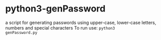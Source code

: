 # python3-genPassword
a script for generating passwords using upper-case, lower-case letters, numbers and special characters 
To run use: <code>python3 genPassword.py</code>

